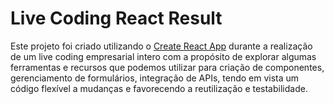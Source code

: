 # Live Coding React Result

Este projeto foi criado utilizando o [Create React App](https://github.com/facebook/create-react-app) durante a realização de um live coding empresarial intero com a propósito de explorar algumas ferramentas e recursos que podemos utilizar para criação de componentes, gerenciamento de formulários, integração de APIs, tendo em vista um código flexível a mudanças e favorecendo a reutilização e testabilidade.

